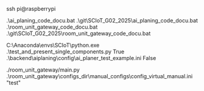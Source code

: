 ssh pi@raspberrypi

.\ai_planing_code_docu.bat
.\git\SCIoT_G02_2025\ai_planing_code_docu.bat
.\room_unit_gateway_code_docu.bat
.\git\SCIoT_G02_2025\room_unit_gateway_code_docu.bat

C:\Anaconda\envs\SCIoT\python.exe
.\test_and_present_single_components.py True .\backend\aiplaning\config\ai_planer_test_example.ini False

./room_unit_gateway/main.py .\room_unit_gateway\configs_dir\manual_configs\config_virtual_manual.ini "test"